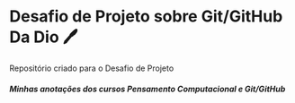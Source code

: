# Desafio de Projeto sobre Git/GitHub Da Dio :pen:



Repositório criado para o Desafio de Projeto

##### *Minhas anotações dos cursos Pensamento Computacional e Git/GitHub*

